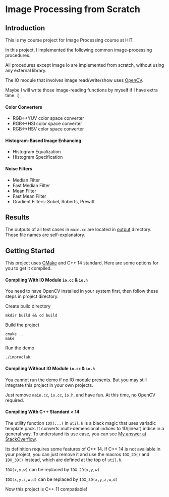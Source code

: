 # Image Processing from Scratch

## Introduction

This is my course project for Image Processing course at HIT.

In this project, I implemented the following common image-processing procedures.

All procedures except image io are implemented from scratch, without using any external library.

The IO module that involves image read/write/show uses [OpenCV](https://opencv.org).

Maybe I will write those image-reading functions by myself if I have extra time. :)

#### Color Converters

- RGB<->YUV color space converter
- RGB<->HSI color space converter
- RGB<->HSV color space converter

#### Histogram-Based Image Enhancing

- Histogram Equalization
- Histogram Specification

#### Noise Filters

- Median Filter
- Fast Median Filter
- Mean Filter
- Fast Mean Filter
- Gradient Filters: Sobel, Roberts, Prewitt

## Results

The outputs of all test cases in `main.cc` are located in [output](output) directory. Those file names are self-explanatory.

## Getting Started

This project uses [CMake](https://cmake.org/) and C++ 14 standard. Here are some options for you to get it compiled.

#### Compiling With IO Module `io.cc` & `io.h`

You need to have OpenCV installed in your system first, then follow these steps in project directory.

Create build directory

```shell
mkdir build && cd build
```

Build the project

```shell
cmake ..
make
```

Run the demo

```shell
./improclab
```

#### Compiling Without IO Module `io.cc` & `io.h`

You cannot run the demo if no IO module presents. But you may still integrate this project in your own projects.

Just remove `main.cc`, `io.cc`, `io.h`, and have fun. At this time, no OpenCV required.

#### Compiling With C++ Standard < 14

The utility function `IDX(...)` in `util.h` is a black magic that uses variadic template pack. It converts multi-demensional indices to 1D(linear) indice in a general way. To understand its use case, you can see [My answer at StackOverflow](https://stackoverflow.com/a/55981266/11211417).

Its definition requires some features of C++ 14. If C++ 14 is not available in your project, you can just remove it and use the macros `IDX_2D()` and `IDX_3D()` instead, which are defined at the top of `util.h`.

`IDX(x,y,w)` can be replaced by `IDX_2D(x,y,w)`

`IDX(x,y,z,w,d)` can be replaced by `IDX_3D(x,y,z,w,d)`

Now this project is C++ 11 compatiable!
